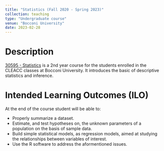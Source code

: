 ```yaml
---
title: "Statistics (Fall 2020 - Spring 2023)"
collection: teaching
type: "Undergraduate course"
venue: "Bocconi University"
date: 2023-02-28
---
```


Description
======
[30595 - Statistics](https://didattica.unibocconi.eu/ts/tsn_anteprima.php?cod_ins=30595&anno=2023&IdPag=6956#classe11) is a 2nd year course for the students enrolled in the CLEACC classes at Bocconi University. It introduces the basic of descriptive statistics and inference.

Intended Learning Outcomes (ILO)
======
At the end of the course student will be able to:
- Properly summarize a dataset.
- Estimate, and test hypotheses on, the unknown parameters of a population on the basis of sample data.
- Build simple statistical models, as regression models, aimed at studying the relationships between variables of interest.
- Use the R software to address the aformentioned issues.
  
